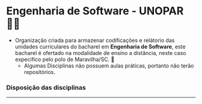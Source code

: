 # Engenharia de Software - UNOPAR 🙋‍♀️

- Organização criada para armazenar codificações e relátorio das unidades curriculares do bacharel em __Engenharia de Software__, este bacharel é ofertado na modalidade de ensino a distância, neste caso expecifíco pelo polo de Maravilha/SC. 🧙
   - Algumas Disciplinas não possuem aulas práticas, portanto não terão repositórios.
 

### Disposição das disciplinas

<table>

****

  
</table>
